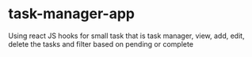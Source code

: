 # task-manager-app
Using react JS hooks for small task that is task manager, view, add, edit, delete the tasks and filter based on pending or complete
